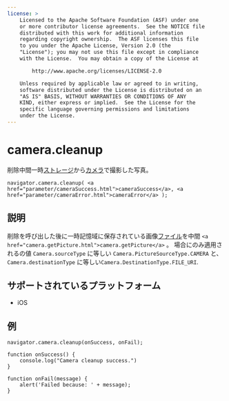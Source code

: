 ```yaml
---
license: >
    Licensed to the Apache Software Foundation (ASF) under one
    or more contributor license agreements.  See the NOTICE file
    distributed with this work for additional information
    regarding copyright ownership.  The ASF licenses this file
    to you under the Apache License, Version 2.0 (the
    "License"); you may not use this file except in compliance
    with the License.  You may obtain a copy of the License at

        http://www.apache.org/licenses/LICENSE-2.0

    Unless required by applicable law or agreed to in writing,
    software distributed under the License is distributed on an
    "AS IS" BASIS, WITHOUT WARRANTIES OR CONDITIONS OF ANY
    KIND, either express or implied.  See the License for the
    specific language governing permissions and limitations
    under the License.
---
```


# camera.cleanup

削除中間一時<a href="../storage/storage.html">ストレージ</a>から<a href="camera.html">カメラ</a>で撮影した写真。

    navigator.camera.cleanup( <a href="parameter/cameraSuccess.html">cameraSuccess</a>, <a href="parameter/cameraError.html">cameraError</a> );
    

## 説明

削除を呼び出した後に一時記憶域に保存されている画像<a href="../file/fileobj/fileobj.html">ファイル</a>を中間 `<a href="camera.getPicture.html">camera.getPicture</a>` 。 場合にのみ適用されるの値 `Camera.sourceType` に等しい `Camera.PictureSourceType.CAMERA` と、 `Camera.destinationType` に等しい`Camera.DestinationType.FILE_URI`.

## サポートされているプラットフォーム

*   iOS

## 例

    navigator.camera.cleanup(onSuccess, onFail);
    
    function onSuccess() {
        console.log("Camera cleanup success.")
    }
    
    function onFail(message) {
        alert('Failed because: ' + message);
    }